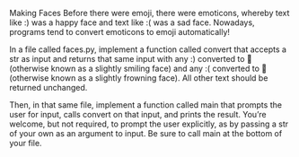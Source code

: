 Making Faces
Before there were emoji, there were emoticons, whereby text like :) was a happy face and text like :( was a sad face. Nowadays, programs tend to convert emoticons to emoji automatically!

In a file called faces.py, implement a function called convert that accepts a str as input and returns that same input with any :) converted to 🙂 (otherwise known as a slightly smiling face) and any :( converted to 🙁 (otherwise known as a slightly frowning face). All other text should be returned unchanged.

Then, in that same file, implement a function called main that prompts the user for input, calls convert on that input, and prints the result. You’re welcome, but not required, to prompt the user explicitly, as by passing a str of your own as an argument to input. Be sure to call main at the bottom of your file.